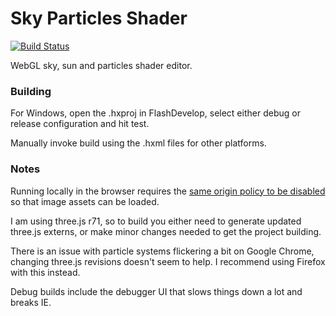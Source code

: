 # Sky Particles Shader

[![Build Status](https://img.shields.io/travis/Tw1ddle/Sky-Particles-Shader.svg?style=flat-square)](https://travis-ci.org/Tw1ddle/Sky-Particles-Shader)

WebGL sky, sun and particles shader editor.

### Building

For Windows, open the .hxproj in FlashDevelop, select either debug or release configuration and hit test. 

Manually invoke build using the .hxml files for other platforms.

### Notes

Running locally in the browser requires the [same origin policy to be disabled](http://stackoverflow.com/questions/3102819/disable-same-origin-policy-in-chrome) so that image assets can be loaded.

I am using three.js r71, so to build you either need to generate updated three.js externs, or make minor changes needed to get the project building.

There is an issue with particle systems flickering a bit on Google Chrome, changing three.js revisions doesn't seem to help. I recommend using Firefox with this instead.

Debug builds include the debugger UI that slows things down a lot and breaks IE.